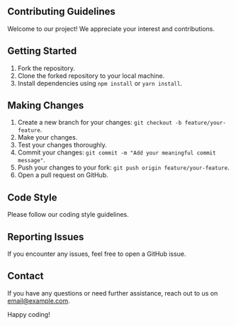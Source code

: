 ## Contributing Guidelines

Welcome to our project! We appreciate your interest and contributions.

## Getting Started

1. Fork the repository.
2. Clone the forked repository to your local machine.
3. Install dependencies using `npm install` or `yarn install`.

## Making Changes

1. Create a new branch for your changes: `git checkout -b feature/your-feature`.
2. Make your changes.
3. Test your changes thoroughly.
4. Commit your changes: `git commit -m "Add your meaningful commit message"`.
5. Push your changes to your fork: `git push origin feature/your-feature`.
6. Open a pull request on GitHub.

## Code Style

Please follow our coding style guidelines.

## Reporting Issues

If you encounter any issues, feel free to open a GitHub issue.

## Contact

If you have any questions or need further assistance, reach out to us on [email@example.com](mailto:email@example.com).

Happy coding!

